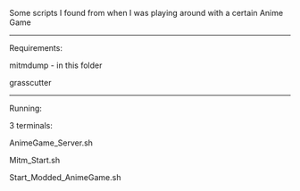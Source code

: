 Some scripts I found from when I was playing around with a certain Anime Game

---

Requirements:

mitmdump - in this folder

grasscutter

---

Running:

3 terminals:

AnimeGame_Server.sh

Mitm_Start.sh

Start_Modded_AnimeGame.sh